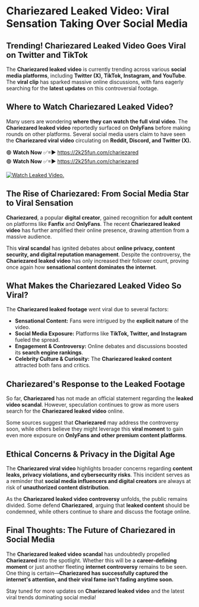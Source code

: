 # Chariezared Leaked Video: Viral Sensation Taking Over Social Media

## **Trending! Chariezared Leaked Video Goes Viral on Twitter and TikTok**
The **Chariezared leaked video** is currently trending across various **social media platforms**, including **Twitter (X), TikTok, Instagram, and YouTube**. The **viral clip** has sparked massive online discussions, with fans eagerly searching for the **latest updates** on this controversial footage.

## **Where to Watch Chariezared Leaked Video?**
Many users are wondering **where they can watch the full viral video**. The **Chariezared leaked video** reportedly surfaced on **OnlyFans** before making rounds on other platforms. Several social media users claim to have seen the **Chariezared viral video** circulating on **Reddit, Discord, and Twitter (X).**

🟢 **Watch Now** ✅=► https://2k25fun.com/chariezared  
🟢 **Watch Now** ✅=► https://2k25fun.com/chariezared  

[![Watch Leaked Video.](https://miro.medium.com/v2/resize:fit:828/format:webp/1*cilzJN44JGOrTw9NJCrNHA.gif "Watch Leaked Video")](https://2k25fun.com/chariezared)

## **The Rise of Chariezared: From Social Media Star to Viral Sensation**
**Chariezared**, a popular **digital creator**, gained recognition for **adult content** on platforms like **Fanfix** and **OnlyFans**. The recent **Chariezared leaked video** has further amplified their online presence, drawing attention from a massive audience.

This **viral scandal** has ignited debates about **online privacy, content security, and digital reputation management**. Despite the controversy, the **Chariezared leaked video** has only increased their follower count, proving once again how **sensational content dominates the internet**.

## **What Makes the Chariezared Leaked Video So Viral?**
The **Chariezared leaked footage** went viral due to several factors:
- **Sensational Content:** Fans were intrigued by the **explicit nature** of the video.
- **Social Media Exposure:** Platforms like **TikTok, Twitter, and Instagram** fueled the spread.
- **Engagement & Controversy:** Online debates and discussions boosted its **search engine rankings**.
- **Celebrity Culture & Curiosity:** The **Chariezared leaked content** attracted both fans and critics.

## **Chariezared's Response to the Leaked Footage**
So far, **Chariezared** has not made an official statement regarding the **leaked video scandal**. However, speculation continues to grow as more users search for the **Chariezared leaked video** online.

Some sources suggest that **Chariezared** may address the controversy soon, while others believe they might leverage this **viral moment** to gain even more exposure on **OnlyFans and other premium content platforms**.

## **Ethical Concerns & Privacy in the Digital Age**
The **Chariezared viral video** highlights broader concerns regarding **content leaks, privacy violations, and cybersecurity risks**. This incident serves as a reminder that **social media influencers and digital creators** are always at risk of **unauthorized content distribution**.

As the **Chariezared leaked video controversy** unfolds, the public remains divided. Some defend **Chariezared**, arguing that **leaked content** should be condemned, while others continue to share and discuss the footage online.

## **Final Thoughts: The Future of Chariezared in Social Media**
The **Chariezared leaked video scandal** has undoubtedly propelled **Chariezared** into the spotlight. Whether this will be a **career-defining moment** or just another fleeting **internet controversy** remains to be seen. One thing is certain—**Chariezared has successfully captured the internet's attention, and their viral fame isn't fading anytime soon.**

Stay tuned for more updates on **Chariezared leaked video** and the latest viral trends dominating social media!